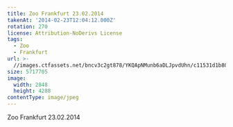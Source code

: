 ```yaml
---
title: Zoo Frankfurt 23.02.2014
takenAt: '2014-02-23T12:04:12.000Z'
rotation: 270
license: Attribution-NoDerivs License
tags:
  - Zoo
  - Frankfurt
url: >-
  //images.ctfassets.net/bncv3c2gt878/YKQApNMunb6aDLJpvdUhn/c11531d1b8002251d8f4be42252a1024/zoo-frankfurt-23022014_12730070754_o
size: 5717705
image:
  width: 2848
  height: 4288
contentType: image/jpeg
---
```


Zoo Frankfurt 23.02.2014